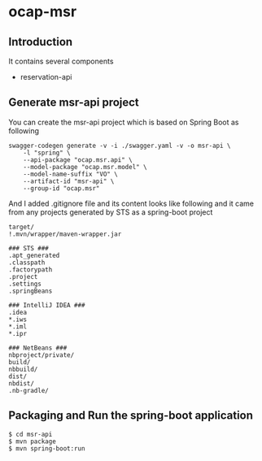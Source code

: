 # ocap-msr

## Introduction

It contains several components

* reservation-api

## Generate msr-api project 
You can create the msr-api project which is based on Spring Boot as following

```
swagger-codegen generate -v -i ./swagger.yaml -v -o msr-api \
    -l "spring" \
    --api-package "ocap.msr.api" \
    --model-package "ocap.msr.model" \
    --model-name-suffix "VO" \
    --artifact-id "msr-api" \
    --group-id "ocap.msr"
```

And I added .gitignore file and its content looks like following and it came from any projects generated by STS as a spring-boot project
```
target/
!.mvn/wrapper/maven-wrapper.jar

### STS ###
.apt_generated
.classpath
.factorypath
.project
.settings
.springBeans

### IntelliJ IDEA ###
.idea
*.iws
*.iml
*.ipr

### NetBeans ###
nbproject/private/
build/
nbbuild/
dist/
nbdist/
.nb-gradle/
``` 

## Packaging and Run the spring-boot application
```
$ cd msr-api
$ mvn package
$ mvn spring-boot:run
```


